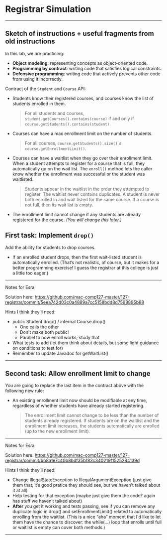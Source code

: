 # Registrar Simulation






----------------------------------------------------------------
Sketch of instructions + useful fragments from  old instructions
----------------------------------------------------------------




In this lab, we are practicing:

- **Object modeling**: representing concepts as object-oriented code.
- **Programming by contract**: writing code that satisfies logical constraints.
- **Defensive programming**: writing code that actively prevents other code from using it incorrectly.






Contract of the `Student` and `Course` API:

- Students know their registered courses, and courses know the list of students enrolled in them.
    > For all students and courses, `student.getCourses().contains(course)` if and only if `course.getStudents().contains(student)`.

- Courses can have a max enrollment limit on the number of students. 
    > For all courses, `course.getStudents().size()` ≤ `course.getEnrollmentLimit()`.

- Courses can have a waitlist when they go over their enrollment limit. When a student attempts to register for a course that is full, they automatically go on the wait list. The `enroll()` method lets the caller know whether the enrollment was successful or the student was waitlisted.
    > Students appear in the waitlist in the order they attempted to register.
    > The waitlist never contains duplicates.
    > A student is never both enrolled in and wait listed for the same course.
    > If a course is not full, then its wait list is empty.

- The enrollment limit cannot change if any students are already registered for the course. _(You will change this later.)_






## First task: Implement `drop()`

Add the ability for students to drop courses.

- If an enrolled student drops, then the first wait-listed student is automatically enrolled. (That’s not realistic, of course, but it makes for a better programming exercise! I guess the registrar at this college is just a little too eager.)


---
Notes for Esra

Solution here: https://github.com/mac-comp127-master/127-registrar/commit/5eea742d03c0a4889a7cc5158bdd8d7598895b88

Hints I think they’ll need:
- public Student.drop() / internal Course.drop()
    - One calls the other
    - Don't make both public!
    - Parallel to how enroll works; study that
- What tests to add (let them think about details, but some light guidance on conditions to test for)
- Remember to update Javadoc for getWaitList()
--- 




## Second task: Allow enrollment limit to change

You are going to replace the last item in the contract above with the following new rule:

- An existing enrollment limit now should be modifiable at eny time, regardless of whether students have already started registering.
    > The enrollment limit cannot change to be less than the number of students already registered.
    > If students are on the waitlist and the enrollment limit increases, the students automatically are enrolled (up to the new enrollment limit).


---
Notes for Esra

Solution here: https://github.com/mac-comp127-master/127-registrar/commit/bb8a1e7c40b8bdf35b183c340219f1525284139d

Hints I think they’ll need:
- Change IllegalStateException to IllegalArgumentException (just give them that; it’s good pratice they should see, but we haven’t talked about it at all)
- Help testing for that exception (maybe just give them the code? again has stuff we haven’t talked about)
- **After** you get it working and tests passing, see if you can remove any duplicate logic in drop() and setEnrollmentLimit() related to automatically enrolling from the waitlist. (This is a nice “aha” moment that I'd like to let them have the chance to discover: the while(...) loop that enrolls until full or waitlist is empty can cover both methods.)
--- 
